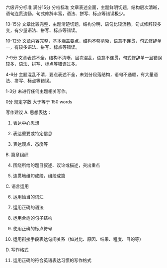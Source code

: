 六级评分标准
满分15分
分档标准
文章表述全面，主题鲜明切题，结构层次清晰，语句连贯流畅，句式修辞丰富，语法、拼写、标点等错误极少。

13-15分
文章比较完整，主题清楚切题，结构分明，语句比较流畅，句式修辞较多变，有少量语法、拼写、标点等错误。

10-12分
文章内容完整，基本涵盖要点，结构不够清晰，语意不连贯，句式修辞单一，有较多语法、拼写、标点等错误。

7-9分
文章表述不全，结构不清晰，层次混乱，语意不连贯，句式修辞单一且错误较多，语法、拼写、标点等错误过多。

4-6分
主题混乱不清，要点表述不全，未划分段落结构，语句不通顺，有大量语法、拼写、标点等错误。

1-3分
未进行任何主题相关写作。

0分
规定字数
大于等于 150 words

写作建议
A. 思想表达：

1. 表达中心思想

2. 表达重要或特定信息

3. 表达观点、态度等

B. 篇章组织

4. 围绕所给的题目叙述、议论或描述，突出重点

5. 连贯地组句成段，组段成篇

C. 语言运用

6. 运用恰当的词汇

7. 运用正确的语法

8. 运用合适的句子结构

9. 使用正确的标点符号

10. 运用衔接手段表达句间关系（如对比、原因、结果、程度、目的等）

D. 写作格式

11. 运用正确的符合英语表达习惯的写作格式
